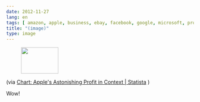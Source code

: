 ```yaml
---
date: 2012-11-27
lang: en
tags: [ amazon, apple, business, ebay, facebook, google, microsoft, profits, yahoo ]
title: "(image)"
type: image
---
```


<figure>
<a
href="https://hugo.ferreira.cc/via-chart-apples-astonishing-profit-in-context/attachment/607/"
rel="attachment"><img
src="/wp-content/uploads/2012/11/tumblr_me5656AhQU1qz82meo1_100.jpg"
width="100" height="71" /></a></figure>

(via [Chart: Apple's Astonishing Profit in Context  | 
Statista](http://www.statista.com/topics/847/apple/chart/735/apple-s-astonishing-profit-in-context/)
)

Wow!

